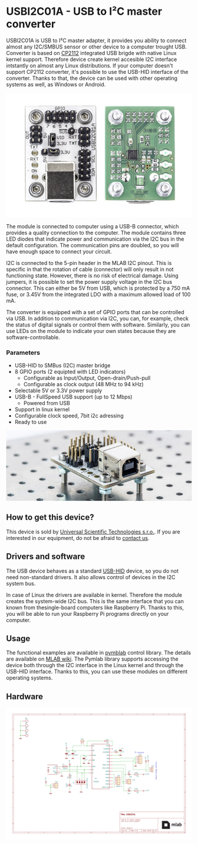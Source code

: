 
# USBI2C01A - USB to I²C master converter

USBI2C01A is USB to I²C master adapter, it provides you ability to connect almost any I2C/SMBUS sensor or other device to a computer trought USB.
Converter is based on [CP2112](https://www.silabs.com/interface/usb-bridges/classic/device.cp2112?tab=specs) integrated USB brigde with native Linux kernel support. 
Therefore device create kernel accesible I2C interface intstantly on almost any Linux distributions.
If your computer doesn't support CP2112 converter, it's possible to use the USB-HID interface of the converter.
Thanks to that, the device can be used with other operating systems as well, as Windows or Android.

![USBI2C01A](doc/img/USBI2C01A_sides.png)

The module is connected to computer using a USB-B connector, which provides a quality connection to the computer. The module contains three LED diodes that indicate power and communication via the I2C bus in the default configuration. The communication pins are doubled, so you will have enough space to connect your circuit.

I2C is connected to the 5-pin header in the MLAB I2C pinout. This is specific in that the rotation of cable (connector) will only result in not functioning state. However, there is no risk of electrical damage. Using jumpers, it is possible to set the power supply voltage in the I2C bus connector. This can either be 5V from USB, which is protected by a 750 mA fuse, or 3.45V from the integrated LDO with a maximum allowed load of 100 mA.

The converter is equipped with a set of GPIO ports that can be controlled via USB. In addition to communication via I2C, you can, for example, check the status of digital signals or control them with software. Similarly, you can use LEDs on the module to indicate your own states because they are software-controllable. 

### Parameters
 * USB-HID to SMBus (I2C) master bridge
 * 8 GPIO ports (2 equipted with LED indicators)
   * Configurable as Input/Output, Open-drain/Push-pull
   * Configurable as clock output (48 MHz to 94 kHz)
 * Selectable 5V or 3.3V power supply
 * USB-B - FullSpeed USB support (up to 12 Mbps)
   * Powered from USB
 * Support in linux kernel
 * Configurable clock speed, 7bit i2c adressing
 * Ready to use 

![USBI2C01A USB to I2C master converter](doc/img/USBI2C01A_small-5.jpg)

## How to get this device? 

This device is sold by [Universal Scientific Technologies s.r.o.](www.ust.cz). If you are interested in our equipment, do not be afraid to [contact us](mailto:sale@ust.cz
).

## Drivers and software
The USB device behaves as a standard [USB-HID](https://en.wikipedia.org/wiki/USB_human_interface_device_class) device, so you do not need non-standard drivers. It also allows control of devices in the I2C system bus.

In case of Linux the drivers are available in kernel. Therefore the module creates the system-wide I2C bus. This is the same interface that you can known from thesingle-board computers like Raspberry Pi. Thanks to this, you will be able to run your Raspberry Pi programs directly on your computer.

## Usage
The functional examples are available in [pymblab](https://github.com/MLAB-project/pymlab) control library. The details are available on [MLAB wiki](https://wiki.mlab.cz/doku.php?id=en:usbi2c). The Pymlab library supports accessing the device both through the I2C interface in the Linux kernel and through the USB-HID interface. Thanks to this, you can use these modules on different operating systems.


## Hardware
[![schematics](doc/gen/USBI2C01-schematic.svg)](doc/gen/USBI2C01-schematic.pdf)
